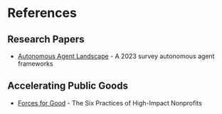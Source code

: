 # References

## Research Papers
* [Autonomous Agent Landscape](https://www.semanticscholar.org/reader/28c6ac721f54544162865f41c5692e70d61bccab) - A 2023 survey autonomous agent frameworks

## Accelerating Public Goods
* [Forces for Good](https://ssir.org/articles/entry/local_forces_for_good) - The Six Practices of High-Impact Nonprofits